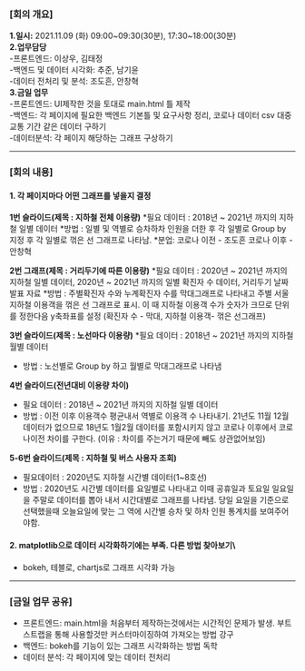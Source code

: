 ### [회의 개요]

**1.일시:** 2021.11.09 (화) 09:00~09:30(30분), 17:30~18:00(30분) <br>
**2.업무담당**<br> -프론트엔드: 이상우, 김태정</br> -백엔드 및 데이터 시각화: 추준, 남기윤<br> -데이터 전처리 및 분석: 조도흔, 안창혁<br>
**3.금일 업무**<br> -프론트엔드: UI제작한 것을 토대로 main.html 틀 제작<br> -백엔드: 각 페이지에 필요한 백엔드 기본틀 및 요구사항 정리, 코로나 데이터 csv 대중교통 기간 같은 데이터 구하기<br> -데이터분석: 각 페이지 해당하는 그래프 구상하기

---

### [회의 내용]

#### 1. 각 페이지마다 어떤 그래프를 넣을지 결정

**1번 슬라이드(제목 : 지하철 전체 이용량)**
*필요 데이터 : 2018년 ~ 2021년 까지의 지하철 일별 데이터 *방법 : 일별 및 역별로 승차하차 인원을 더한 후 각 일별로 Group by 지정 후 각 일별로 꺾은 선 그래프로 나타남. \*분업: 코로나 이전 - 조도흔 코로나 이후 - 안창혁

**2번 그래프(제목 : 거리두기에 따른 이용량)**
*필요 데이터 : 2020년 ~ 2021년 까지의 지하철 일별 데이터, 2020년 ~ 2021년 까지의 일별 확진자 수 데이터, 거리두기 날짜 발표 자료
*방법 : 주별확진자 수와 누계확진자 수를 막대그래프로 나타내고 주별 서울 지하철 이용객을 꺾은 선 그래프로 표시.
이 때 지하철 이용객 수가 숫자가 크므로 단위를 정한다음 y축좌표를 설정
(확진자 수 - 막대, 지하철 이용객- 꺾은 선그래프)

**3번 슬라이드(제목 : 노선마다 이용량)** \*필요 데이터 : 2018년 ~ 2021년 까지의 지하철 월별 데이터

- 방법 : 노선별로 Group by 하고 월별로 막대그래프로 나타냄

**4번 슬라이드(전년대비 이용량 차이)**

- 필요 데이터 : 2018년 ~ 2021년 까지의 지하철 일별 데이터
- 방법 : 이전 이후 이용객수 평균내서 역별로 이용객 수 나타내기.
  21년도 11월 12월 데이터가 없으므로 18년도 1월2월 데이터를 포함시키지 않고 코로나 이후에서 코로나이전 차이를 구한다. (이유 : 차이를 주는거기 때문에 빼도 상관없어보임)

**5-6번 슬라이드(제목 : 지하철 및 버스 사용자 조회)**

- 필요데이터 : 2020년도 지하철 시간별 데이터(1~8호선)
- 방법 : 2020년도 시간별 데이터를 요일별로 나타내고 이때 공휴일과 토요일 일요일을 주말로 데이터를 뽑아 내서 시간대별로 그래프를 나타냄.
  당일 요일을 기준으로 선택했을때 오늘요일에 맞는 그 역에 시간별 승차 및 하차 인원 통계치를 보여주어야함.

#### 2. matplotlib으로 데이터 시각화하기에는 부족. 다른 방법 찾아보기\

- bokeh, 테블로, chartjs로 그래프 시각화 가능

---

### [금일 업무 공유]

- 프론트엔드: main.html을 처음부터 제작하는것에서는 시간적인 문제가 발생. 부트스트랩을 통해 사용할것만 커스터마이징하여 가져오는 방법 강구
- 백엔드: bokeh를 기능이 있는 그래프 시각화하는 방법 독학
- 데이터 분석: 각 페이지에 맞는 데이터 전처리
